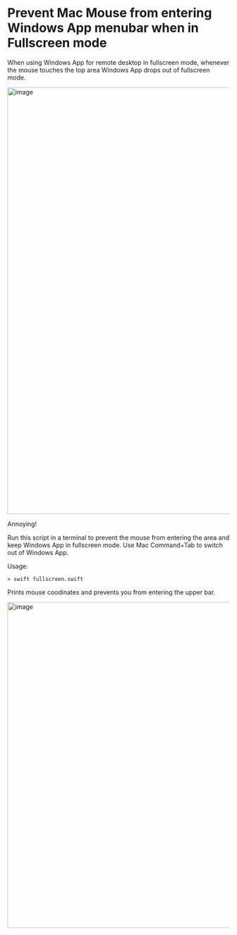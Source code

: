 # Prevent Mac Mouse from entering Windows App menubar when in Fullscreen mode

When using Windows App for remote desktop in fullscreen mode, whenever the mouse touches the top area Windows App drops out of fullscreen mode.

<img width="968" alt="image" src="https://github.com/user-attachments/assets/92dc5024-e20f-498c-b0b4-120da950f5c8" />

Annoying!

Run this script in a terminal to prevent the mouse from entering the area and keep Windows App in fullscreen mode.
Use Mac Command+Tab to switch out of Windows App.

Usage:

```shell
> swift fullscreen.swift
```

Prints mouse coodinates and prevents you from entering the upper bar.

<img width="739" alt="image" src="https://github.com/user-attachments/assets/34c65878-1b9f-4cfc-93dd-ebe1e52556c7" />
